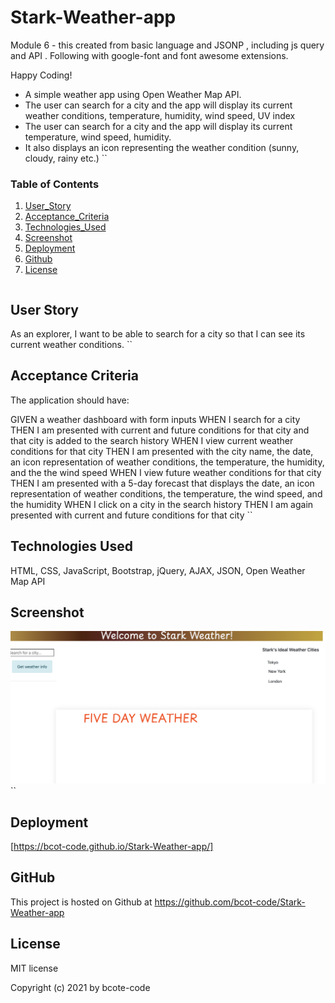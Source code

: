 # Stark-Weather-app

Module 6 - this created from basic language and JSONP , including js query and API . Following with google-font and font awesome extensions.

Happy Coding!

- A simple weather app using Open Weather Map API.
- The user can search for a city and the app will display its current weather conditions, temperature, humidity, wind speed, UV index
- The user can search for a city and the app will display its current temperature, wind speed, humidity.
- It also displays an icon representing the weather condition (sunny, cloudy, rainy etc.)
  ``

### Table of Contents

1. [User_Story](#user_story)
2. [Acceptance_Criteria](#acceptance_criteria)
3. [Technologies_Used](#technologies_used)
4. [Screenshot](#screenshot)
5. [Deployment](#deployment)
6. [Github](#github)
7. [License](#license)

```

```

## User Story

As an explorer, I want to be able to search for a city so that I can see its current weather conditions.
``

## Acceptance Criteria

The application should have:

GIVEN a weather dashboard with form inputs
WHEN I search for a city
THEN I am presented with current and future conditions for that city and that city is added to the search history
WHEN I view current weather conditions for that city
THEN I am presented with the city name, the date, an icon representation of weather conditions, the temperature, the humidity, and the the wind speed
WHEN I view future weather conditions for that city
THEN I am presented with a 5-day forecast that displays the date, an icon representation of weather conditions, the temperature, the wind speed, and the humidity
WHEN I click on a city in the search history
THEN I am again presented with current and future conditions for that city
``

## Technologies Used

HTML, CSS, JavaScript, Bootstrap, jQuery, AJAX, JSON, Open Weather Map API

## Screenshot

![Stark Weather App](./assets/imgs/Screen%20Shot%202023-10-31%20at%2012.08.15%20AM.png "Stark Weather App")
``

## Deployment

[https://bcot-code.github.io/Stark-Weather-app/]

## GitHub

This project is hosted on Github at https://github.com/bcot-code/Stark-Weather-app

## License

MIT license

Copyright (c) 2021 by bcote-code
